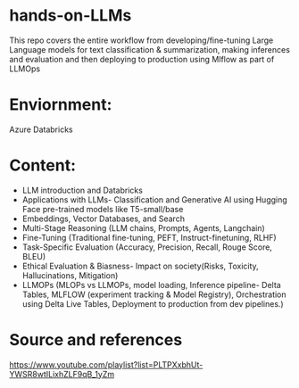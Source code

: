# hands-on-LLMs
This repo covers the entire workflow from developing/fine-tuning Large Language models for text classification & summarization, making inferences and evaluation and then deploying to production using Mlflow as part of LLMOps

# Enviornment:
Azure Databricks

# Content:
* LLM introduction and Databricks
* Applications with LLMs- Classification and Generative AI using Hugging Face pre-trained models like T5-small/base
* Embeddings, Vector Databases, and Search
* Multi-Stage Reasoning (LLM chains, Prompts, Agents, Langchain)
* Fine-Tuning (Traditional fine-tuning, PEFT, Instruct-finetuning, RLHF)
* Task-Specific Evaluation (Accuracy, Precision, Recall, Rouge Score, BLEU)
* Ethical Evaluation & Biasness- Impact on society(Risks, Toxicity, Hallucinations, Mitigation)
* LLMOPs (MLOPs vs LLMOPs, model loading, Inference pipeline- Delta Tables, MLFLOW (experiment tracking & Model Registry), Orchestration using Delta Live Tables, Deployment to production from dev pipelines.)

# Source and references
https://www.youtube.com/playlist?list=PLTPXxbhUt-YWSR8wtILixhZLF9qB_1yZm


